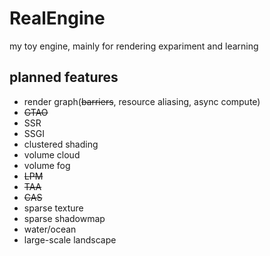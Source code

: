 # RealEngine

my toy engine, mainly for rendering expariment and learning

## planned features

* render graph(~~barriers~~, resource aliasing, async compute)
* ~~GTAO~~
* SSR
* SSGI
* clustered shading
* volume cloud
* volume fog
* ~~LPM~~
* ~~TAA~~
* ~~CAS~~
* sparse texture
* sparse shadowmap
* water/ocean
* large-scale landscape